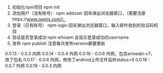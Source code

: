 1. 初始化npm项目
npm init 
2. 添加用户（没有账号）
npm adduser
回车弹出浏览器窗口，（需要注册https://www.npmjs.com/）
3. 登录（已有账号）
npm login
回车弹出浏览器窗口，输入邮件收到的验证码校验
4. 验证是否登录成功
npm whoami
会显示登录成功的username
5. 发布
npm publish
注意每次发布version都要更新

0.0.13 - 0.0.3 内网
0.0.14 - 0.0.4 外网
0.0.16 - 0.0.6 外网，包含armeabi-v7，改了包名
0.0.17 - 0.0.6 外网，修改了android上传文件监听status=0
0.0.18 - 0.0.7 外网
0.0.19 - 0.0.3 内网